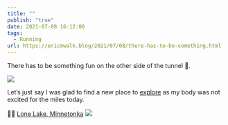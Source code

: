 ```yaml
---
title: ""
publish: "true"
date: 2021-07-08 16:12:00
tags:
  - Running
url: https://ericmwalk.blog/2021/07/08/there-has-to-be-something.html
---
```

There has to be something fun on the other side of the tunnel 🤣.

![](https://ericmwalk.blog/uploads/2021/93140f2bf9.jpg)

Let’s just say I was glad to find a new place to [explore](https://www.strava.com/activities/5596279074) as my body was not excited for the miles today.

🏃🏻 [Lone Lake, Minnetonka](https://maps.apple.com/?q=Lone%20Lake%0AMinnetonka%20MN%0AUnited%20States&ll=44.901188,-93.430482)
![](https://ericmwalk.blog/uploads/2021/c18c26157f.jpg)